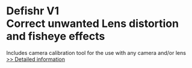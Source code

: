 # Defishr V1<br />Correct unwanted Lens distortion and fisheye effects
Includes camera calibration tool for the use with any camera and/or lens<br />[>> Detailed information](https://secure.element5.com/esales/product.html?productid=300546449&affiliateid=200057808)